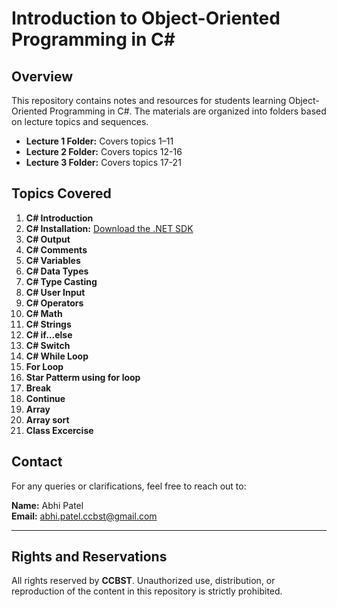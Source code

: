 # Introduction to Object-Oriented Programming in C#

## Overview

This repository contains notes and resources for students learning Object-Oriented Programming in C#. The materials are organized into folders based on lecture topics and sequences. 

- **Lecture 1 Folder:** Covers topics 1–11
- **Lecture 2 Folder:** Covers topics 12-16
- **Lecture 3 Folder:** Covers topics 17-21

## Topics Covered

1. **C# Introduction**
2. **C# Installation:** [Download the .NET SDK](https://dotnet.microsoft.com/en-us/download)
3. **C# Output**
4. **C# Comments**
5. **C# Variables**
6. **C# Data Types**
7. **C# Type Casting**
8. **C# User Input**
9. **C# Operators**
10. **C# Math**
11. **C# Strings**
12. **C# if...else**
13. **C# Switch**
14. **C# While Loop**
15. **For Loop**
16. **Star Patterm using for loop**
17. **Break**
18. **Continue**
19. **Array**
20. **Array sort**
21. **Class Excercise**

## Contact

For any queries or clarifications, feel free to reach out to:

**Name:** Abhi Patel  
**Email:** [abhi.patel.ccbst@gmail.com](mailto:abhi.patel.ccbst@gmail.com)

---

## Rights and Reservations

All rights reserved by **CCBST**. Unauthorized use, distribution, or reproduction of the content in this repository is strictly prohibited.
